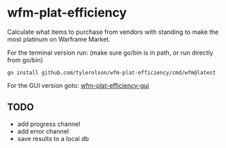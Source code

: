 # wfm-plat-efficiency

Calculate what items to purchase from vendors with standing to make the most platinum on Warframe Market.

For the terminal version run: (make sure go/bin is in path, or run directly from go/bin)

`go install github.com/tylerolson/wfm-plat-efficiency/cmd/wfm@latest`

For the GUI version goto: [wfm-plat-efficiency-gui](https://github.com/tylerolson/wfm-plat-efficiency-gui)

## TODO

- add progress channel
- add error channel
- save results to a local db
